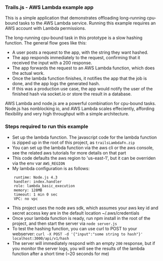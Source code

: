 ### Trails.js - AWS Lambda example app

This is a simple application that demonstrates offloading long-running cpu-bound tasks to the AWS Lambda service.  Running this example requires an AWS account with Lambda permissions.  

The long-running cpu-bound task in this prototype is a slow hashing function. The general flow goes like this:

* A user posts a request to the app, with the string they want hashed.
* The app responds immediately to the request, confirming that it received the input with a 200 response.
* The app forwards the request to an AWS Lambda function, which does the actual work.
* Once the lambda function finishes, it notifies the app that the job is done, and the app logs the generated hash.
* If this was a production use case, the app would notify the user of the finished hash via socket.io or store the result in a database.

AWS Lambda and node.js are a powerful combination for cpu-bound tasks.  Node.js has nonblocking io, and AWS Lambda scales effeciently, affording flexibility and very high throughput with a simple architecture.

### Steps required to run this example

* Set up the lambda function.  The javascript code for the lambda function is zipped up in the root of this project, as `trailsLambdaFn.zip`
* You can set up the lambda function via the aws cli or the aws console, see the related aws tutorials for more details on that part
* This code defaults the aws region to 'us-east-1', but it can be overriden via the env var `AWS_REGION`
* My lambda configuration is as follows:
```
    runtime: Node.js 4.3
    handler: index.handler
    role: lambda_basic_execution
    memory: 128MB
    timeout: 1 min 0 sec
    VPC: no vpc
```
* This project uses the node aws sdk, which assumes your aws key id and secret access key are in the default location ~/.aws/credentials
* Once your lambda function is ready, run npm install in the root of the project, and then start the server via `node server.js`
* To test the hashing function, you can use curl to POST to your webserver: `curl -X POST -d '{"input":"some string to hash"}' localhost:3000/api/v1/hash`
* The server will immediately respond with an empty `200` response, but if you monitor the server logs, you will see the results of the lambda function after a short time (~20 seconds for me)
